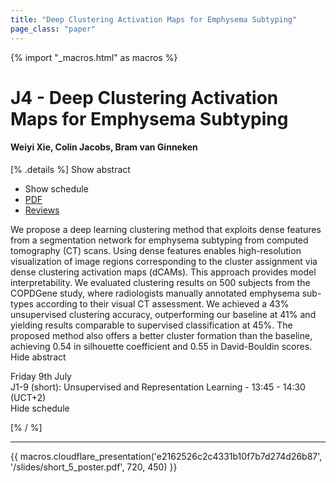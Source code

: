 ```yaml
---
title: "Deep Clustering Activation Maps for Emphysema Subtyping"
page_class: "paper"
---
```


{% import "_macros.html" as macros %}

# J4 - Deep Clustering Activation Maps for Emphysema Subtyping

#### Weiyi Xie, Colin Jacobs, Bram van Ginneken

[% .details %]
<a class="toggle_visibility" data-selector=".abstract" data-level="3">Show abstract</a>
- <a class="toggle_visibility" data-selector=".schedule" data-level="3">Show schedule</a>
- <a href="https://openreview.net/pdf?id=pOFGaVQeXAk">PDF</a>
- <a href="https://openreview.net/forum?id=pOFGaVQeXAk">Reviews</a>

<p>
    <span class="abstract">
        We propose a deep learning clustering method that exploits dense features from a segmentation network for emphysema subtyping from computed tomography (CT) scans. Using dense features enables high-resolution visualization of image regions corresponding to the cluster assignment via dense clustering activation maps (dCAMs). This approach provides model interpretability. We evaluated clustering results on 500 subjects from the COPDGene study, where radiologists manually annotated emphysema sub-types according to their visual CT assessment. We achieved a 43% unsupervised clustering accuracy, outperforming our baseline at 41% and yielding results comparable to supervised classification at 45%. The proposed method also offers a better cluster formation than the baseline, achieving 0.54 in silhouette coefficient and 0.55 in David-Bouldin scores.
        <br>
        <span class="actions"><a class="toggle_visibility" data-level="2">Hide abstract</a></span>
    </span>
</p>

<p>
    <span class="schedule">
         Friday 9th July<br>J1-9 (short): Unsupervised and Representation Learning - 13:45 - 14:30 (UCT+2)
        <br>
        <span class="actions"><a class="toggle_visibility" data-level="2">Hide schedule</a></span>
    </span>
</p>

[% / %]


---

{{ macros.cloudflare_presentation('e2162526c2c4331b10f7b7d274d26b87', '/slides/short_5_poster.pdf', 720, 450) }}
